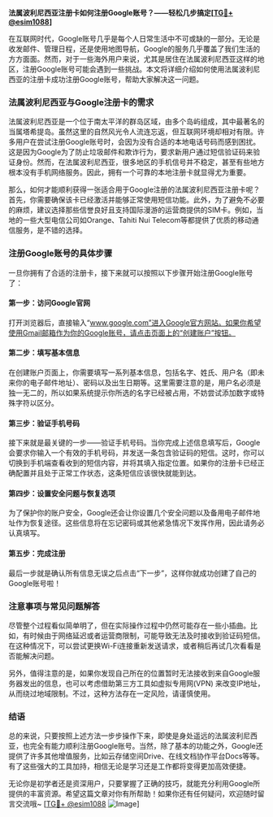 **法属波利尼西亚注册卡如何注册Google账号？——轻松几步搞定[[TG💪+ @esim1088](https://t.me/s/esim1088)]**

在互联网时代，Google账号几乎是每个人日常生活中不可或缺的一部分。无论是收发邮件、管理日程，还是使用地图导航，Google的服务几乎覆盖了我们生活的方方面面。然而，对于一些海外用户来说，尤其是居住在法属波利尼西亚这样的地区，注册Google账号可能会遇到一些挑战。本文将详细介绍如何使用法属波利尼西亚的注册卡成功注册Google账号，帮助大家解决这一问题。

### 法属波利尼西亚与Google注册卡的需求

法属波利尼西亚是一个位于南太平洋的群岛区域，由多个岛屿组成，其中最著名的当属塔希提岛。虽然这里的自然风光令人流连忘返，但互联网环境却相对有限。许多用户在尝试注册Google账号时，会因为没有合适的本地电话号码而感到困扰。这是因为Google为了防止垃圾邮件和欺诈行为，要求新用户通过短信验证码来验证身份。然而，在法属波利尼西亚，很多地区的手机信号并不稳定，甚至有些地方根本没有手机网络服务。因此，拥有一个可靠的本地注册卡就显得尤为重要。

那么，如何才能顺利获得一张适合用于Google注册的法属波利尼西亚注册卡呢？首先，你需要确保该卡已经激活并能够正常使用短信功能。此外，为了避免不必要的麻烦，建议选择那些信誉良好且支持国际漫游的运营商提供的SIM卡。例如，当地的一些大型电信公司如Orange、Tahiti Nui Telecom等都提供了优质的移动通信服务，是不错的选择。

### 注册Google账号的具体步骤

一旦你拥有了合适的注册卡，接下来就可以按照以下步骤开始注册Google账号了：

#### 第一步：访问Google官网
打开浏览器后，直接输入“www.google.com”进入Google官方网站。如果你希望使用Gmail邮箱作为你的Google账号，请点击页面上的“创建账户”按钮。

#### 第二步：填写基本信息
在创建账户页面上，你需要填写一系列基本信息，包括名字、姓氏、用户名（即未来你的电子邮件地址）、密码以及出生日期等。这里需要注意的是，用户名必须是独一无二的，所以如果系统提示你所选的名字已经被占用，不妨尝试添加数字或特殊字符以区分。

#### 第三步：验证手机号码
接下来就是最关键的一步——验证手机号码。当你完成上述信息填写后，Google会要求你输入一个有效的手机号码，并发送一条包含验证码的短信。这时，你可以切换到手机端查看收到的短信内容，并将其填入指定位置。如果你的注册卡已经正确配置并且处于正常工作状态，这条短信应该很快就能到达。

#### 第四步：设置安全问题与恢复选项
为了保护你的账户安全，Google还会让你设置几个安全问题以及备用电子邮件地址作为恢复途径。这些信息将在忘记密码或其他紧急情况下发挥作用，因此请务必认真填写。

#### 第五步：完成注册
最后一步就是确认所有信息无误之后点击“下一步”，这样你就成功创建了自己的Google账号啦！

### 注意事项与常见问题解答

尽管整个过程看似简单明了，但在实际操作过程中仍然可能存在一些小插曲。比如，有时候由于网络延迟或者运营商限制，可能导致无法及时接收到验证码短信。在这种情况下，可以尝试更换Wi-Fi连接重新发送请求，或者稍后再试几次看看是否能解决问题。

另外，值得注意的是，如果你发现自己所在的位置暂时无法接收到来自Google服务器发出的信息，也可以考虑借助第三方工具如虚拟专用网(VPN) 来改变IP地址，从而绕过地域限制。不过，这种方法存在一定风险，请谨慎使用。

### 结语

总的来说，只要按照上述方法一步步操作下来，即使是身处遥远的法属波利尼西亚，也完全有能力顺利注册Google账号。当然，除了基本的功能之外，Google还提供了许多其他增值服务，比如云存储空间Drive、在线文档协作平台Docs等等。有了这些强大的工具加持，相信无论是学习还是工作都将变得更加高效便捷。

无论你是初学者还是资深用户，只要掌握了正确的技巧，就能充分利用Google所提供的丰富资源。希望这篇文章对你有所帮助！如果你还有任何疑问，欢迎随时留言交流哦~ [[TG💪+ @esim1088](https://t.me/s/esim1088) ![Image](https://i.postimg.cc/4NQfJmqS/Snipaste-2025-05-13-00-14-12.png)]